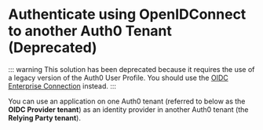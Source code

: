 # Authenticate using OpenIDConnect to another Auth0 Tenant (Deprecated)
::: warning
This solution has been deprecated because it requires the use of a legacy version of the Auth0 User Profile. You should use the [OIDC Enterprise Connection](/connections/enterprise/oidc) instead.
:::

You can use an application on one Auth0 tenant (referred to below as the **OIDC Provider tenant**) as an identity provider in another Auth0 tenant (the **Relying Party tenant**).
